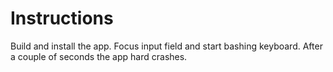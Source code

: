 # Instructions

Build and install the app. Focus input field and start bashing keyboard.
After a couple of seconds the app hard crashes.
